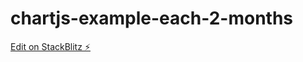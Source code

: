 # chartjs-example-each-2-months

[Edit on StackBlitz ⚡️](https://stackblitz.com/edit/angular-ivy-xrsiy6)